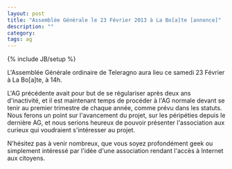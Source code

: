 ```yaml
---
layout: post
title: "Assemblée Générale le 23 Février 2013 à La Bo[a]te [annonce]"
description: ""
category: 
tags: ag
---
```

{% include JB/setup %}

L'Assemblée Générale ordinaire de Teleragno aura lieu ce samedi 23 Février à La Bo\[a\]te, à 14h.

L'AG précédente avait pour but de se régulariser après deux ans d'inactivité, et il est maintenant temps de procéder à l'AG normale devant se tenir au premier trimestre de chaque année, comme prévu dans les statuts.
Nous ferons un point sur l'avancement du projet, sur les péripéties depuis le dernière AG, et nous serions heureux de pouvoir présenter l'association aux curieux qui voudraient s'intéresser au projet.

N'hésitez pas à venir nombreux, que vous soyez profondément geek ou simplement intéressé par l'idée d'une association rendant l'accès à Internet aux citoyens.
